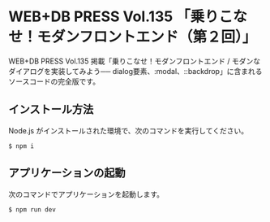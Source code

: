# WEB+DB PRESS Vol.135 「乗りこなせ！モダンフロントエンド（第２回）」

WEB+DB PRESS Vol.135 掲載「乗りこなせ！モダンフロントエンド / モダンなダイアログを実装してみよう── dialog要素、:modal、::backdrop」に含まれるソースコードの完全版です。

## インストール方法

Node.js がインストールされた環境で、次のコマンドを実行してください。

```shell
$ npm i
```

## アプリケーションの起動

次のコマンドでアプリケーションを起動します。

```shell
$ npm run dev
```

